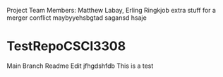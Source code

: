 
Project Team Members: Matthew Labay, Erling Ringkjob
extra stuff for a merger conflict maybyyehsbgtad sagansd hsaje
# TestRepoCSCI3308
Main Branch Readme Edit jfhgdshfdb
   This is a test
